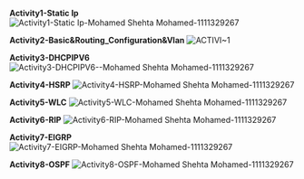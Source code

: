 **Activity1-Static Ip**
![Activity1-Static Ip-Mohamed Shehta Mohamed-1111329267](https://github.com/user-attachments/assets/2108c9b8-a7d0-4d0e-aeb8-21b70eb0f31e)

**Activity2-Basic&Routing_Configuration&Vlan**
![ACTIVI~1](https://github.com/user-attachments/assets/cde0b321-d31c-46a2-9141-e7462a6b09c6)

**Activity3-DHCPIPV6**
![Activity3-DHCPIPV6--Mohamed Shehta Mohamed-1111329267](https://github.com/user-attachments/assets/96c769d9-1069-4657-b85c-b5e78932664c)

**Activity4-HSRP**
![Activity4-HSRP-Mohamed Shehta Mohamed-1111329267](https://github.com/user-attachments/assets/781c500f-c219-45ab-9f6e-67e731fa6d62)

**Activity5-WLC**
![Activity5-WLC-Mohamed Shehta Mohamed-1111329267](https://github.com/user-attachments/assets/1abadb62-97a5-4c30-8d28-0d1b635dd9fc)

**Activity6-RIP**
![Activity6-RIP-Mohamed Shehta Mohamed-1111329267](https://github.com/user-attachments/assets/9584b6c3-d815-401a-b2dc-5925a868ef69)

**Activity7-EIGRP**
![Activity7-EIGRP-Mohamed Shehta Mohamed-1111329267](https://github.com/user-attachments/assets/c6035fdc-7b64-427b-a18b-949a601c9c72)

**Activity8-OSPF**
![Activity8-OSPF-Mohamed Shehta Mohamed-1111329267](https://github.com/user-attachments/assets/854eaa31-0b52-4006-b9e0-0727c62fcee1)
